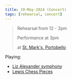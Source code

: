 ```yaml
---
title: 19-May-2024 (Concert)
tags: [rehearsal, concert]
---
```


> Rehearsal from 12 - 2pm
>
> Performance at 3pm
>
> at [St. Mark's, Portobello](https://maps.app.goo.gl/D6TJu5Rf7VbEtKbY7)

Playing:

- [Liz Alexander symphony](/docs/2024%20Season/Alexander_Symphony_No_1)
- [Lewis Chess Pieces](/docs/2024%20Season/Lewis_Chess_Pieces)


